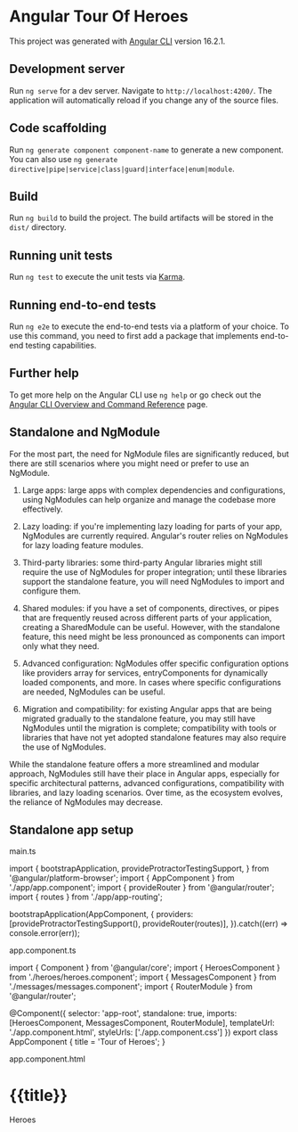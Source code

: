 # Angular Tour Of Heroes

This project was generated with [Angular CLI](https://github.com/angular/angular-cli) version 16.2.1.

## Development server

Run `ng serve` for a dev server. Navigate to `http://localhost:4200/`. The application will automatically reload if you change any of the source files.

## Code scaffolding

Run `ng generate component component-name` to generate a new component. You can also use `ng generate directive|pipe|service|class|guard|interface|enum|module`.

## Build

Run `ng build` to build the project. The build artifacts will be stored in the `dist/` directory.

## Running unit tests

Run `ng test` to execute the unit tests via [Karma](https://karma-runner.github.io).

## Running end-to-end tests

Run `ng e2e` to execute the end-to-end tests via a platform of your choice. To use this command, you need to first add a package that implements end-to-end testing capabilities.

## Further help

To get more help on the Angular CLI use `ng help` or go check out the [Angular CLI Overview and Command Reference](https://angular.io/cli) page.

## Standalone and NgModule

For the most part, the need for NgModule files are significantly reduced, but there are 
still scenarios where you might need or prefer to use an NgModule.

1. Large apps: large apps with complex dependencies and configurations, using 
    NgModules can help organize and manage the codebase more effectively.

2. Lazy loading: if you're implementing lazy loading for parts of your app, NgModules 
    are currently required. Angular's router relies on NgModules for lazy loading 
    feature modules.

3. Third-party libraries: some third-party Angular libraries might still require 
    the use of NgModules for proper integration; until these libraries support the 
    standalone feature, you will need NgModules to import and configure them.

4. Shared modules: if you have a set of components, directives, or pipes that are 
    frequently reused across different parts of your application, creating a 
    SharedModule can be useful. However, with the standalone feature, this need 
    might be less pronounced as components can import only what they need.

5. Advanced configuration: NgModules offer specific configuration options like 
    providers array for services, entryComponents for dynamically loaded components, 
    and more. In cases where specific configurations are needed, NgModules can be useful.

6. Migration and compatibility: for existing Angular apps that are being migrated 
    gradually to the standalone feature, you may still have NgModules until the 
    migration is complete; compatibility with tools or libraries that have not yet 
    adopted standalone features may also require the use of NgModules.

While the standalone feature offers a more streamlined and modular approach, 
NgModules still have their place in Angular apps, especially for specific architectural 
patterns, advanced configurations, compatibility with libraries, and lazy loading 
scenarios. Over time, as the ecosystem evolves, the reliance of NgModules may decrease.

## Standalone app setup

main.ts
    
import {
  bootstrapApplication,
  provideProtractorTestingSupport,
} from '@angular/platform-browser';
import { AppComponent } from './app/app.component';
import { provideRouter } from '@angular/router';
import { routes } from './app/app-routing';

bootstrapApplication(AppComponent, {
  providers: [provideProtractorTestingSupport(), provideRouter(routes)],
}).catch((err) => console.error(err));


app.component.ts

import { Component } from '@angular/core';
import { HeroesComponent } from './heroes/heroes.component';
import { MessagesComponent } from './messages/messages.component';
import { RouterModule } from '@angular/router';

@Component({
  selector: 'app-root',
  standalone: true,
  imports: [HeroesComponent, MessagesComponent, RouterModule],
  templateUrl: './app.component.html',
  styleUrls: ['./app.component.css']
})
export class AppComponent {
  title = 'Tour of Heroes';
}


app.component.html

<h1>{{title}}</h1>

<!-- users should be able to click a link to navigate rather than pasting a route URL 
        into the address bar. Adding a <nav> element and within that, an anchor <a>
        element that, when clicked, triggers navigation to the HeroesComponent.

        A routerLink attribute is set to "/heroes", the string that the router matches 
        to the route to HeroesComponent; the routerLink is the selector for the 
        RouterLink directive that turns user clicks into router navigations; it is 
        another public directive in the RouterModule. -->
<nav>
<a routerLink="/heroes">Heroes</a>
</nav>
<router-outlet></router-outlet>
<app-messages></app-messages>